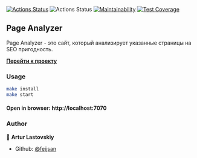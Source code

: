 [![Actions Status](https://github.com/fejjjsan/java-project-72/actions/workflows/hexlet-check.yml/badge.svg)](https://github.com/fejjjsan/java-project-72/actions)
![Actions Status](https://github.com/fejjjsan/java-project-72/actions/workflows/project-72-check.yml/badge.svg)
[![Maintainability](https://api.codeclimate.com/v1/badges/e9092f4c42e84a9c3f0c/maintainability)](https://codeclimate.com/github/fejjjsan/java-project-72/maintainability)
[![Test Coverage](https://api.codeclimate.com/v1/badges/e9092f4c42e84a9c3f0c/test_coverage)](https://codeclimate.com/github/fejjjsan/java-project-72/test_coverage)

## Page Analyzer
Page Analyzer - это сайт, который анализирует указанные страницы на SEO пригодность.

[**Перейти к проекту**](https://page-analyzer-opz5.onrender.com)

### Usage

```bash
make install
make start
```

#### Open in browser: http://localhost:7070

### Author

👤 **Artur Lastovskiy**

- Github: [@fejjsan](https://github.com/fejjjsan)